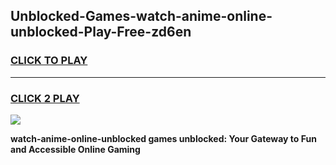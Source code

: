 
## Unblocked-Games-watch-anime-online-unblocked-Play-Free-zd6en
<h3>
<a href="https://premium76.site?title=watch-anime-online-unblocked&ref=18A1">CLICK TO PLAY</a></h3>
<hr>

<h3>
<a href="https://premium76.site?title=watch-anime-online-unblocked&ref=18A1">CLICK 2 PLAY</a>
  
</h3>

<a href="https://premium76.site?title=watch-anime-online-unblocked&ref=18A1"><img src="https://clearcache.store/games.png"></a>


**watch-anime-online-unblocked games unblocked: Your Gateway to Fun and Accessible Online Gaming**
